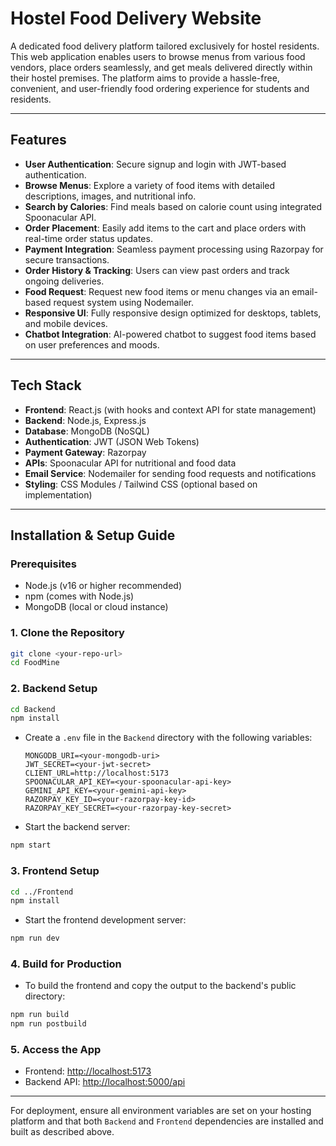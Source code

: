 # Hostel Food Delivery Website

A dedicated food delivery platform tailored exclusively for hostel residents. This web application enables users to browse menus from various food vendors, place orders seamlessly, and get meals delivered directly within their hostel premises. The platform aims to provide a hassle-free, convenient, and user-friendly food ordering experience for students and residents.

---

## Features

- **User Authentication**: Secure signup and login with JWT-based authentication.
- **Browse Menus**: Explore a variety of food items with detailed descriptions, images, and nutritional info.
- **Search by Calories**: Find meals based on calorie count using integrated Spoonacular API.
- **Order Placement**: Easily add items to the cart and place orders with real-time order status updates.
- **Payment Integration**: Seamless payment processing using Razorpay for secure transactions.
- **Order History & Tracking**: Users can view past orders and track ongoing deliveries.
- **Food Request**: Request new food items or menu changes via an email-based request system using Nodemailer.
- **Responsive UI**: Fully responsive design optimized for desktops, tablets, and mobile devices.
- **Chatbot Integration**: AI-powered chatbot to suggest food items based on user preferences and moods.

---

## Tech Stack

- **Frontend**: React.js (with hooks and context API for state management)
- **Backend**: Node.js, Express.js
- **Database**: MongoDB (NoSQL)
- **Authentication**: JWT (JSON Web Tokens)
- **Payment Gateway**: Razorpay
- **APIs**: Spoonacular API for nutritional and food data
- **Email Service**: Nodemailer for sending food requests and notifications
- **Styling**: CSS Modules / Tailwind CSS (optional based on implementation)

---

## Installation & Setup Guide

### Prerequisites
- Node.js (v16 or higher recommended)
- npm (comes with Node.js)
- MongoDB (local or cloud instance)

### 1. Clone the Repository
```sh
git clone <your-repo-url>
cd FoodMine
```

### 2. Backend Setup
```sh
cd Backend
npm install
```

- Create a `.env` file in the `Backend` directory with the following variables:
  ```env
  MONGODB_URI=<your-mongodb-uri>
  JWT_SECRET=<your-jwt-secret>
  CLIENT_URL=http://localhost:5173
  SPOONACULAR_API_KEY=<your-spoonacular-api-key>
  GEMINI_API_KEY=<your-gemini-api-key>
  RAZORPAY_KEY_ID=<your-razorpay-key-id>
  RAZORPAY_KEY_SECRET=<your-razorpay-key-secret>
  ```

- Start the backend server:
```sh
npm start
```

### 3. Frontend Setup
```sh
cd ../Frontend
npm install
```


- Start the frontend development server:
```sh
npm run dev
```

### 4. Build for Production
- To build the frontend and copy the output to the backend's public directory:
```sh
npm run build
npm run postbuild
```

### 5. Access the App
- Frontend: [http://localhost:5173](http://localhost:5173)
- Backend API: [http://localhost:5000/api](http://localhost:5000/api)

---

For deployment, ensure all environment variables are set on your hosting platform and that both `Backend` and `Frontend` dependencies are installed and built as described above.



